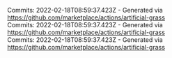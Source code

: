 Commits: 2022-02-18T08:59:37.423Z - Generated via https://github.com/marketplace/actions/artificial-grass
<br>
Commits: 2022-02-18T08:59:37.423Z - Generated via https://github.com/marketplace/actions/artificial-grass
<br>
Commits: 2022-02-18T08:59:37.423Z - Generated via https://github.com/marketplace/actions/artificial-grass
<br>
